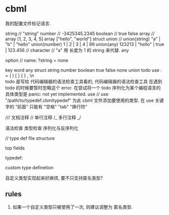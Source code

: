 # cbml

我的配置文件标记语言.

string // "string"
number // -3425345.2345
boolean // true false
array<T> // array<numbber> [1, 2, 3, 4, 5] array<String> ["hello", "world"]
struct
union // union(string) "a" | "b" | "hello" union(number) 1 | 2 | 3 | 4 | 99 union(any) 123213 | "hello" | true | 123.456
// character // "a" 用 长度为 1 的 string 来代替.
any

option // name: ?string = none

key word
any struct string number boolean true false none union todo use
: = ( ) [ ] { } , \n  
todo 是写给 代码编辑器的语法检查工具看的, 代码编辑器的语法检查工具 在遇到 todo 的时候要暂时忽略这个 error.
在尝试将一个 todo 序列化为某个编程语言的具体类型是 panic: not yet implemented.
use <string> // use "/path/to/typedef.cbmltypedef"
为此 cbml 文件添加要使用的类型.
在 use 关键字的 “前面” 只能有 "空格" "tab" "换行符"

/// 文档注释
// 单行注释
/_
多行注释
_/

语法检查 类型检查
序列化与反序列化

// type def file structure

top fields

typedef:

custom type definetion

自定义类型实现起来好麻烦, 要不只支持匿名类型?

## rules

1. 如果一个自定义类型只被使用了一次, 则建议调整为 匿名类型.
